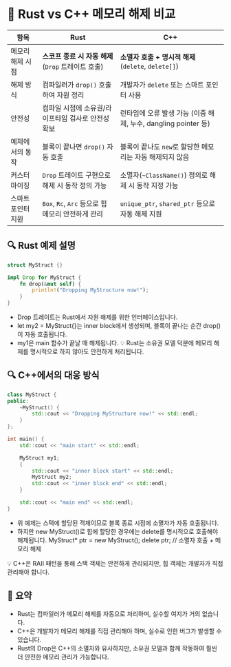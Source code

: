 # 🧠 Rust vs C++ 메모리 해제 비교
| **항목**             | **Rust**                                                                 | **C++**                                                                 |
|----------------------|--------------------------------------------------------------------------|------------------------------------------------------------------------|
| 메모리 해제 시점      | **스코프 종료 시 자동 해제** (`Drop` 트레이트 호출)                     | **소멸자 호출 + 명시적 해제** (`delete`, `delete[]`)                   |
| 해제 방식            | 컴파일러가 `drop()` 호출하여 자원 정리                                 | 개발자가 `delete` 또는 스마트 포인터 사용                             |
| 안전성               | 컴파일 시점에 소유권/라이프타임 검사로 안전성 확보                      | 런타임에 오류 발생 가능 (이중 해제, 누수, dangling pointer 등)         |
| 예제에서의 동작      | 블록이 끝나면 `drop()` 자동 호출                                         | 블록이 끝나도 `new`로 할당한 메모리는 자동 해제되지 않음              |
| 커스터마이징         | `Drop` 트레이트 구현으로 해제 시 동작 정의 가능                         | 소멸자(`~ClassName()`) 정의로 해제 시 동작 지정 가능                   |
| 스마트 포인터 지원   | `Box`, `Rc`, `Arc` 등으로 힙 메모리 안전하게 관리                       | `unique_ptr`, `shared_ptr` 등으로 자동 해제 지원                       |



## 🔍 Rust 예제 설명

```rust
struct MyStruct {}

impl Drop for MyStruct {
    fn drop(&mut self) {
        println!("Dropping MyStructure now!");
    }
}
```

- Drop 트레이트는 Rust에서 자원 해제를 위한 인터페이스입니다.
- let my2 = MyStruct{}는 inner block에서 생성되며, 블록이 끝나는 순간 drop()이 자동 호출됩니다.
- my1은 main 함수가 끝날 때 해제됩니다.
💡 Rust는 소유권 모델 덕분에 메모리 해제를 명시적으로 하지 않아도 안전하게 처리됩니다.


## 🔍 C++에서의 대응 방식
```cpp
class MyStruct {
public:
    ~MyStruct() {
        std::cout << "Dropping MyStructure now!" << std::endl;
    }
};

int main() {
    std::cout << "main start" << std::endl;

    MyStruct my1;
    {
        std::cout << "inner block start" << std::endl;
        MyStruct my2;
        std::cout << "inner block end" << std::endl;
    }

    std::cout << "main end" << std::endl;
}
```

- 위 예제는 스택에 할당된 객체이므로 블록 종료 시점에 소멸자가 자동 호출됩니다.
- 하지만 new MyStruct()로 힙에 할당한 경우에는 delete를 명시적으로 호출해야 해제됩니다.
MyStruct* ptr = new MyStruct();
delete ptr; // 소멸자 호출 + 메모리 해제


💡 C++은 RAII 패턴을 통해 스택 객체는 안전하게 관리되지만, 힙 객체는 개발자가 직접 관리해야 합니다.


## 🧩 요약
- Rust는 컴파일러가 메모리 해제를 자동으로 처리하며, 실수할 여지가 거의 없습니다.
- C++은 개발자가 메모리 해제를 직접 관리해야 하며, 실수로 인한 버그가 발생할 수 있습니다.
- Rust의 Drop은 C++의 소멸자와 유사하지만, 소유권 모델과 함께 작동하여 훨씬 더 안전한 메모리 관리가 가능합니다.


